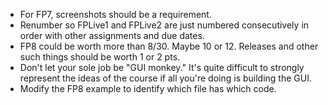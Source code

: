 * For FP7, screenshots should be a requirement.
* Renumber so FPLive1 and FPLive2 are just numbered consecutively in order with other assignments and due dates.
* FP8 could be worth more than 8/30. Maybe 10 or 12. Releases and other such things should be worth 1 or 2 pts.
* Don't let your sole job be "GUI monkey." It's quite difficult to strongly represent the ideas of the course if all you're doing is building the GUI.
* Modify the FP8 example to identify which file has which code.
